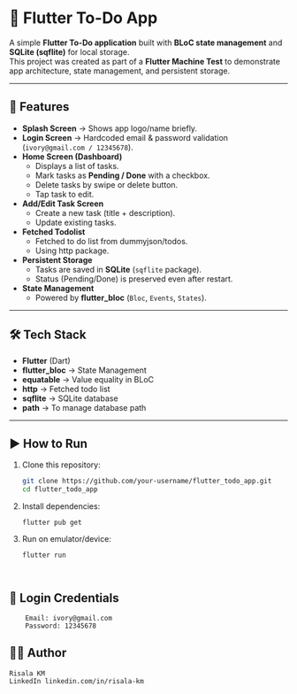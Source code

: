 # 📝 Flutter To-Do App

A simple **Flutter To-Do application** built with **BLoC state management** and **SQLite (sqflite)** for local storage.  
This project was created as part of a **Flutter Machine Test** to demonstrate app architecture, state management, and persistent storage.

---

## 🚀 Features
- **Splash Screen** → Shows app logo/name briefly.
- **Login Screen** → Hardcoded email & password validation (`ivory@gmail.com / 12345678`).
- **Home Screen (Dashboard)**
    - Displays a list of tasks.
    - Mark tasks as **Pending / Done** with a checkbox.
    - Delete tasks by swipe or delete button.
    - Tap task to edit.
- **Add/Edit Task Screen**
    - Create a new task (title + description).
    - Update existing tasks.
- **Fetched Todolist**
    - Fetched to do list from dummyjson/todos.
    - Using http package.
- **Persistent Storage**
    - Tasks are saved in **SQLite** (`sqflite` package).
    - Status (Pending/Done) is preserved even after restart.
- **State Management**
    - Powered by **flutter_bloc** (`Bloc`, `Events`, `States`).

---

## 🛠️ Tech Stack
- **Flutter** (Dart)
- **flutter_bloc** → State Management
- **equatable** → Value equality in BLoC
- **http** → Fetched todo list 
- **sqflite** → SQLite database
- **path** → To manage database path

---


## ▶️ How to Run
1. Clone this repository:
   ```bash
   git clone https://github.com/your-username/flutter_todo_app.git
   cd flutter_todo_app
2. Install dependencies:
   ````
   flutter pub get
3. Run on emulator/device:
   ````
   flutter run 



## 🔑 Login Credentials
```
    Email: ivory@gmail.com
    Password: 12345678 
```

## 👨‍💻 Author
````   
Risala KM
LinkedIn linkedin.com/in/risala-km

